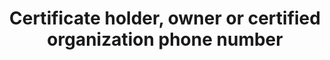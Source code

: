 ---
title: 'Certificate holder, owner or certified organization phone number'
field: 'is.certifiedOrganization.phoneNumber'
slug: 'is-certifiedorganization-phonenumber'
description: 'Official contact phone number of the organization - without country code'
required: False
module: 'Certificate Holder, Owner or Certified organization'
cluster: 'Certification'
policy: 'Numeric value. Single value only.'
layout: 'home'
---